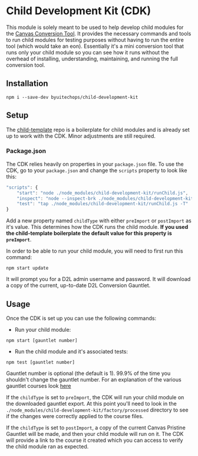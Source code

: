 # Child Development Kit (CDK)

This module is solely meant to be used to help develop child modules for the [Canvas Conversion Tool](https://github.com/byuitechops/d2l-to-canvas-conversion-tool). It provides the necessary commands and tools to run child modules for testing purposes without having to run the entire tool (which would take an eon). Essentially it's a mini conversion tool that runs only your child module so you can see how it runs without the overhead of installing, understanding, maintaining, and running the full conversion tool.

## Installation
```
npm i --save-dev byuitechops/child-development-kit
```

## Setup
The [child-template](https://github.com/byuitechops/child-template) repo is a boilerplate for child modules and is already set up to work with the CDK. Minor adjustments are still required.

### Package.json
The CDK relies heavily on properties in your `package.json` file. To use the CDK, go to your `package.json` and change the `scripts` property to look like this:

```js
"scripts": {
    "start": "node ./node_modules/child-development-kit/runChild.js",
    "inspect": "node --inspect-brk ./node_modules/child-development-kit/runChild.js -T"
    "test": "tap ./node_modules/child-development-kit/runChild.js -T"
}
```

Add a new property named `childType` with either `preImport` or `postImport` as it's value. This determines how the CDK runs the child module. **If you used the child-template boilerplate the default value for this property is `preImport`**.


In order to be able to run your child module, you will need to first run this command:

```
npm start update
```

It will prompt you for a D2L admin username and password. It will download a copy of the current, up-to-date D2L Conversion Gauntlet.


## Usage

Once the CDK is set up you can use the following commands:

- Run your child module:

```
npm start [gauntlet number]
```

- Run the child module and it's associated tests:

```
npm test [gauntlet number]
```

Gauntlet number is optional (the default is 1). 99.9% of the time you shouldn't change the gauntlet number. For an explanation of the various gauntlet courses look [here](https://github.com/byuitechops/d2l-to-canvas-conversion-tool#testing)


If the `childType` is set to `preImport`, the CDK will run your child module on the downloaded gauntlet export. At this point you'll need to look in the `./node_modules/child-development-kit/factory/processed` directory to see if the changes were correctly applied to the course files.

If the `childType` is set to `postImport`, a copy of the current Canvas Pristine Gauntlet will be made, and then your child module will run on it. The CDK will provide a link to the course it created which you can access to verify the child module ran as expected.